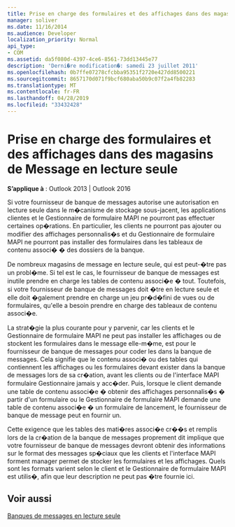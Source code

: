 ```yaml
---
title: Prise en charge des formulaires et des affichages dans des magasins de Message en lecture seule
manager: soliver
ms.date: 11/16/2014
ms.audience: Developer
localization_priority: Normal
api_type:
- COM
ms.assetid: da5f080d-4397-4ce6-8561-73dd13445e77
description: 'Derni�re modification�: samedi 23 juillet 2011'
ms.openlocfilehash: 0b7ffe07278cfcbba95351f2720e427dd8500221
ms.sourcegitcommit: 8657170d071f9bcf680aba50b9c07f2a4fb82283
ms.translationtype: MT
ms.contentlocale: fr-FR
ms.lasthandoff: 04/28/2019
ms.locfileid: "33432428"
---
```

# <a name="supporting-forms-and-views-in-read-only-message-stores"></a>Prise en charge des formulaires et des affichages dans des magasins de Message en lecture seule

  
  
**S’applique à** : Outlook 2013 | Outlook 2016 
  
Si votre fournisseur de banque de messages autorise une autorisation en lecture seule dans le m�canisme de stockage sous-jacent, les applications clientes et le Gestionnaire de formulaire MAPI ne pourront pas effectuer certaines op�rations. En particulier, les clients ne pourront pas ajouter ou modifier des affichages personnalis�s et du Gestionnaire de formulaire MAPI ne pourront pas installer des formulaires dans les tableaux de contenu associ� � des dossiers de la banque.
  
De nombreux magasins de message en lecture seule, qui est peut-�tre pas un probl�me. Si tel est le cas, le fournisseur de banque de messages est inutile prendre en charge les tables de contenu associ�e � tout. Toutefois, si votre fournisseur de banque de messages doit �tre en lecture seule et elle doit �galement prendre en charge un jeu pr�d�fini de vues ou de formulaires, qu'elle a besoin prendre en charge des tableaux de contenu associ�e.
  
La strat�gie la plus courante pour y parvenir, car les clients et le Gestionnaire de formulaire MAPI ne peut pas installer les affichages ou de stockent les formulaires dans le message elle-m�me, est pour le fournisseur de banque de messages pour coder les dans la banque de messages. Cela signifie que le contenu associ� ou des tables qui contiennent les affichages ou les formulaires devant exister dans la banque de messages lors de sa cr�ation, avant les clients ou de l'interface MAPI formulaire Gestionnaire jamais y acc�der. Puis, lorsque le client demande une table de contenu associ�e � obtenir des affichages personnalis�s � partir d'un formulaire ou le Gestionnaire de formulaire MAPI demande une table de contenu associ�e � un formulaire de lancement, le fournisseur de banque de message peut en fournir un. 
  
Cette exigence que les tables des mati�res associ�e cr��s et remplis lors de la cr�ation de la banque de messages proprement dit implique que votre fournisseur de banque de messages devront obtenir des informations sur le format des messages sp�ciaux que les clients et l'interface MAPI forment manager permet de stocker les formulaires et les affichages. Quels sont les formats varient selon le client et le Gestionnaire de formulaire MAPI est utilis�, afin que leur description ne peut pas �tre fournie ici.
  
## <a name="see-also"></a>Voir aussi



[Banques de messages en lecture seule](read-only-message-stores.md)

